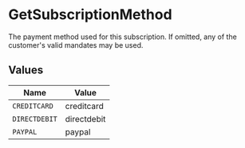 # GetSubscriptionMethod

The payment method used for this subscription. If omitted, any of the customer's valid mandates may be used.


## Values

| Name          | Value         |
| ------------- | ------------- |
| `CREDITCARD`  | creditcard    |
| `DIRECTDEBIT` | directdebit   |
| `PAYPAL`      | paypal        |